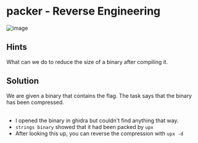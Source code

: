 # packer - Reverse Engineering 
![image](https://github.com/JosephB10/CTF-Writeups/assets/105746932/81ccee83-57fd-4c8e-a62d-66770d9e16aa)
## Hints
What can we do to reduce the size of a binary after compiling it.
## Solution
We are given a binary that contains the flag. The task says that the binary has been compressed.
<br><br>
- I opened the binary in ghidra but couldn't find anything that way.
- `strings binary` showed that it had been packed by `upx`
- After looking this up, you can reverse the compression with `upx -d`
<br><br>
